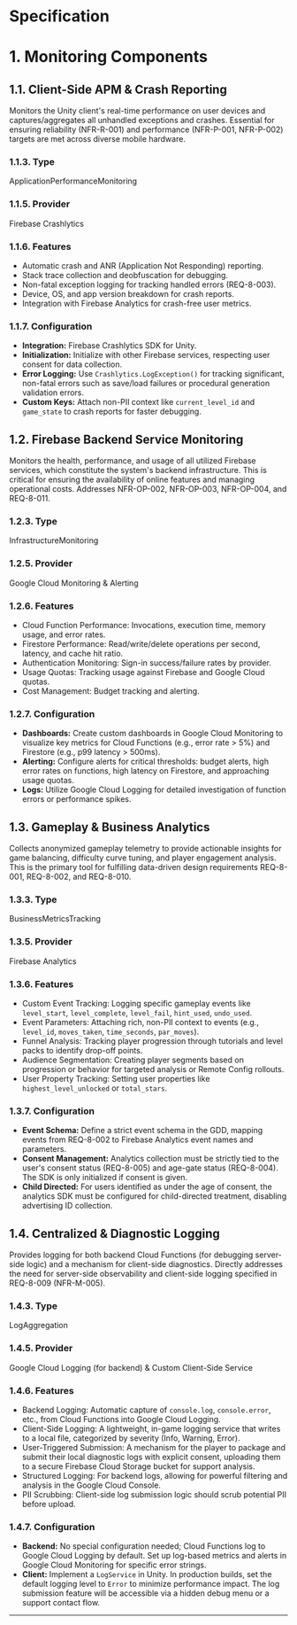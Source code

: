 # Specification

# 1. Monitoring Components

## 1.1. Client-Side APM & Crash Reporting
Monitors the Unity client's real-time performance on user devices and captures/aggregates all unhandled exceptions and crashes. Essential for ensuring reliability (NFR-R-001) and performance (NFR-P-001, NFR-P-002) targets are met across diverse mobile hardware.

### 1.1.3. Type
ApplicationPerformanceMonitoring

### 1.1.5. Provider
Firebase Crashlytics

### 1.1.6. Features

- Automatic crash and ANR (Application Not Responding) reporting.
- Stack trace collection and deobfuscation for debugging.
- Non-fatal exception logging for tracking handled errors (REQ-8-003).
- Device, OS, and app version breakdown for crash reports.
- Integration with Firebase Analytics for crash-free user metrics.

### 1.1.7. Configuration

- **Integration:** Firebase Crashlytics SDK for Unity.
- **Initialization:** Initialize with other Firebase services, respecting user consent for data collection.
- **Error Logging:** Use `Crashlytics.LogException()` for tracking significant, non-fatal errors such as save/load failures or procedural generation validation errors.
- **Custom Keys:** Attach non-PII context like `current_level_id` and `game_state` to crash reports for faster debugging.

## 1.2. Firebase Backend Service Monitoring
Monitors the health, performance, and usage of all utilized Firebase services, which constitute the system's backend infrastructure. This is critical for ensuring the availability of online features and managing operational costs. Addresses NFR-OP-002, NFR-OP-003, NFR-OP-004, and REQ-8-011.

### 1.2.3. Type
InfrastructureMonitoring

### 1.2.5. Provider
Google Cloud Monitoring & Alerting

### 1.2.6. Features

- Cloud Function Performance: Invocations, execution time, memory usage, and error rates.
- Firestore Performance: Read/write/delete operations per second, latency, and cache hit ratio.
- Authentication Monitoring: Sign-in success/failure rates by provider.
- Usage Quotas: Tracking usage against Firebase and Google Cloud quotas.
- Cost Management: Budget tracking and alerting.

### 1.2.7. Configuration

- **Dashboards:** Create custom dashboards in Google Cloud Monitoring to visualize key metrics for Cloud Functions (e.g., error rate > 5%) and Firestore (e.g., p99 latency > 500ms).
- **Alerting:** Configure alerts for critical thresholds: budget alerts, high error rates on functions, high latency on Firestore, and approaching usage quotas.
- **Logs:** Utilize Google Cloud Logging for detailed investigation of function errors or performance spikes.

## 1.3. Gameplay & Business Analytics
Collects anonymized gameplay telemetry to provide actionable insights for game balancing, difficulty curve tuning, and player engagement analysis. This is the primary tool for fulfilling data-driven design requirements REQ-8-001, REQ-8-002, and REQ-8-010.

### 1.3.3. Type
BusinessMetricsTracking

### 1.3.5. Provider
Firebase Analytics

### 1.3.6. Features

- Custom Event Tracking: Logging specific gameplay events like `level_start`, `level_complete`, `level_fail`, `hint_used`, `undo_used`.
- Event Parameters: Attaching rich, non-PII context to events (e.g., `level_id`, `moves_taken`, `time_seconds`, `par_moves`).
- Funnel Analysis: Tracking player progression through tutorials and level packs to identify drop-off points.
- Audience Segmentation: Creating player segments based on progression or behavior for targeted analysis or Remote Config rollouts.
- User Property Tracking: Setting user properties like `highest_level_unlocked` or `total_stars`.

### 1.3.7. Configuration

- **Event Schema:** Define a strict event schema in the GDD, mapping events from REQ-8-002 to Firebase Analytics event names and parameters.
- **Consent Management:** Analytics collection must be strictly tied to the user's consent status (REQ-8-005) and age-gate status (REQ-8-004). The SDK is only initialized if consent is given.
- **Child Directed:** For users identified as under the age of consent, the analytics SDK must be configured for child-directed treatment, disabling advertising ID collection.

## 1.4. Centralized & Diagnostic Logging
Provides logging for both backend Cloud Functions (for debugging server-side logic) and a mechanism for client-side diagnostics. Directly addresses the need for server-side observability and client-side logging specified in REQ-8-009 (NFR-M-005).

### 1.4.3. Type
LogAggregation

### 1.4.5. Provider
Google Cloud Logging (for backend) & Custom Client-Side Service

### 1.4.6. Features

- Backend Logging: Automatic capture of `console.log`, `console.error`, etc., from Cloud Functions into Google Cloud Logging.
- Client-Side Logging: A lightweight, in-game logging service that writes to a local file, categorized by severity (Info, Warning, Error).
- User-Triggered Submission: A mechanism for the player to package and submit their local diagnostic logs with explicit consent, uploading them to a secure Firebase Cloud Storage bucket for support analysis.
- Structured Logging: For backend logs, allowing for powerful filtering and analysis in the Google Cloud Console.
- PII Scrubbing: Client-side log submission logic should scrub potential PII before upload.

### 1.4.7. Configuration

- **Backend:** No special configuration needed; Cloud Functions log to Google Cloud Logging by default. Set up log-based metrics and alerts in Google Cloud Monitoring for specific error strings.
- **Client:** Implement a `LogService` in Unity. In production builds, set the default logging level to `Error` to minimize performance impact. The log submission feature will be accessible via a hidden debug menu or a support contact flow.



---

